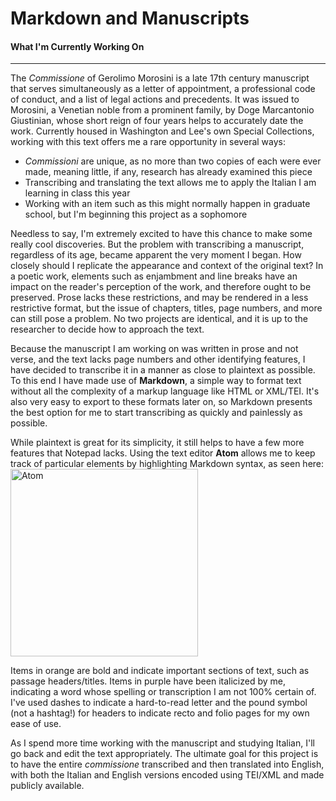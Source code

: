 # __Markdown and Manuscripts__
#### What I'm Currently Working On
---
The *Commissione* of Gerolimo Morosini is a late 17th century manuscript that
serves simultaneously as a letter of appointment, a professional code of
conduct, and a list of legal actions and precedents. It was issued to Morosini,
a Venetian noble from a prominent family, by Doge Marcantonio Giustinian, whose
short reign of four years helps to accurately date the work. Currently housed
in Washington and Lee's own Special Collections, working with this text offers
me a rare opportunity in several ways:
+ *Commissioni* are unique, as no more than two copies of each were ever made,
meaning little, if any, research has already examined this piece
+ Transcribing and translating the text allows me to apply the Italian I am
learning in class this year
+ Working with an item such as this might normally happen in graduate school,
but I'm beginning this project as a sophomore

Needless to say, I'm extremely excited to have this chance to make some really
cool discoveries. But the problem with transcribing a manuscript, regardless
of its age, became apparent the very moment I began. How closely should I
replicate the appearance and context of the original text? In a poetic work,
elements such as enjambment and line breaks have an impact on the reader's
perception of the work, and therefore ought to be preserved. Prose lacks these
restrictions, and may be rendered in a less restrictive format, but the issue
of chapters, titles, page numbers, and more can still pose a problem. No two
projects are identical, and it is up to the researcher to decide how to
approach the text.

Because the manuscript I am working on was written in prose and not verse, and
the text lacks page numbers and other identifying features, I have decided to
transcribe it in a manner as close to plaintext as possible. To this end I
have made use of __Markdown__, a simple way to format text without all the
complexity of a markup language like HTML or XML/TEI. It's also very easy to
export to these formats later on, so Markdown presents the best option for me
to start transcribing as quickly and painlessly as possible.

While plaintext is great for its simplicity, it still helps to have a few more
features that Notepad lacks. Using the text editor __Atom__ allows me to keep
track of particular elements by highlighting Markdown syntax, as seen here:
<img src="https://github.com/valenteaidan/valenteaidan.github.io/blob/master/atom_example.png" alt="Atom" style="width: 300px;"/>

Items in orange are bold and indicate important sections of text, such as
passage headers/titles. Items in purple have been italicized by me, indicating
a word whose spelling or transcription I am not 100% certain of. I've used
dashes to indicate a hard-to-read letter and the pound symbol (not a hashtag!)
for headers to indicate recto and folio pages for my own ease of use.

As I spend more time working with the manuscript and studying Italian, I'll go
back and edit the text appropriately. The ultimate goal for this project is to
have the entire *commissione* transcribed and then translated into English,
with both the Italian and English versions encoded using TEI/XML and made
publicly available.
